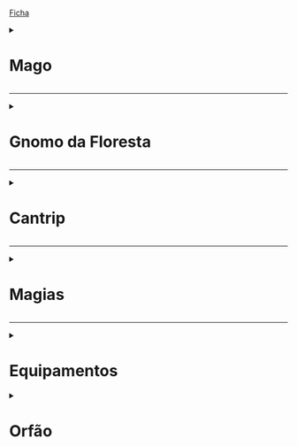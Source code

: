 [Ficha](mago.pdf)


<details>
<summary><h1> Mago </h1></summary>

<img src="mago/cmago.png">

<img src="mago/m1.png">

<img src="mago/m2.png">

<img src="mago/evocacao.png">

<img src="mago/cd.png">
</details>

---

<details>
<summary><h1> Gnomo da Floresta </h1></summary>

<img src="raca/g1.png">

<img src="raca/gFloresta.png">

</details>

---

<details>
<summary><h1> Cantrip </h1></summary>

### Espirro Ácido
<img src="magias_truques/cantrip_espirro_ácido.png">

### Raio de Gelo
<img src="magias_truques/cantrip_raio_de_gelo.png">

### Raio de Fogo
<img src="magias_truques/cantrip_raio_de_fogo.png">

### Toque Arrepiante
<img src="magias_truques/cantrip_toque_arrepiante.png">

### Ilusao Menor
<img src="magias_truques/cantrip-ilusao_menor.png">


</details>

---

<details>
<summary><h1>Magias </h1></summary>

## 1

###  Armadura Arcana
<img src="magias_truques/magia_armadura_arcana.png">

### Mãos Flamejantes
<img src="magias_truques/maos_flamejantes.png">

### Compreender Idiomas
<img src="magias_truques/Compreender Idiomas.png">

### Misseis Magicos
<img src="magias_truques/Misseis_magicos.png">

### Convocar Familiar
<img src="magias_truques/convocar_familiar.png">

### Detectar Magia
<img src="magias_truques/magia_detectar_magia.png">

### Identificacao
<img src="magias_truques/indetificacao.png">

### Escudo Arcano
<img src="magias_truques/escudo_arcano.png">

---

## 2

### Raio Ardente
<img src="magias_truques/raio_ardente.png">

### Despedaçar
<img src="magias_truques/despedacar.png">

### Esfera Flamejante
<img src="magias_truques/Esfera_flamejante.png">

### Passo Nebuloso
<img src="magias_truques/passo_nebuloso.png">

---

## 3

### Bola de Fogo
<img src="magias_truques/bola_de_fogo.png">

### Voo
<img src="magias_truques/voo.png">

### ContraMágica
<img src="magias_truques/contramagica.png">

### Dissipar Magia
<img src="magias_truques/dissiparmagia.png">

---

## 4

### Conjurar Elementais Menores
<img src="magias_truques/conjurar.png">

### Escudo de Fogo
<img src="magias_truques/escudo_de_fogo.png">

### Metamorfose
<img src="magias_truques/metamorfose.png">

### Moldar Rochas
<img src="magias_truques/moldar_rochas.png">

---

## 5

### Mao de Bigby
<img src="magias_truques/mao_de_bigby.png">

### Muralha de Energia
<img src="magias_truques/muralha_de_energia.png">

</details>


---

<details>
<summary><h1> Equipamentos </h1></summary>

### Wand 
<img src="wand of entangle.png">

<img src="constricao.png">

### Adaga e pacote de explorador

<img src="adaga.png">

</details>

<details>
<summary><h1>Orfão</h1></summary>
<img src="orfao.png">
</details>
